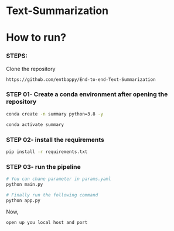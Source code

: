 # Text-Summarization

# How to run?
### STEPS:

Clone the repository

```bash
https://github.com/entbappy/End-to-end-Text-Summarization
```
### STEP 01- Create a conda environment after opening the repository

```bash
conda create -n summary python=3.8 -y
```

```bash
conda activate summary
```


### STEP 02- install the requirements
```bash
pip install -r requirements.txt
```


### STEP 03- run the pipeline
```bash
# You can chane parameter in params.yaml
python main.py
```


```bash
# Finally run the following command
python app.py
```

Now,
```bash
open up you local host and port
```